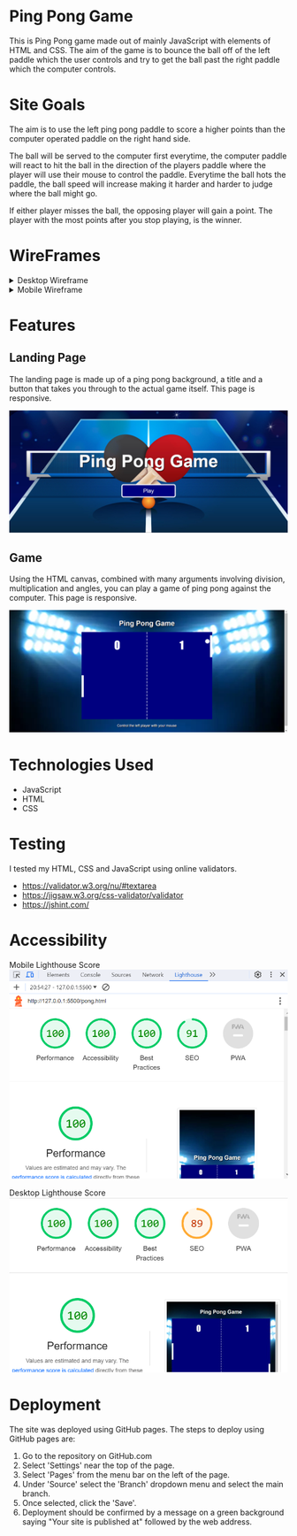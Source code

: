 # Ping Pong Game

This is Ping Pong game made out of mainly JavaScript with elements of HTML and CSS. The aim of the game is to bounce the ball off of the left paddle which the user controls and try to get the ball past the right paddle which the computer controls. 

# Site Goals

The aim is to use the left ping pong paddle to score a higher points than the computer operated paddle on the right hand side. 

The ball will be served to the computer first everytime, the computer paddle will react to hit the ball in the direction of the players paddle where the player will use their mouse to control the paddle. Everytime the ball hots the paddle, the ball speed will increase making it harder and harder to judge where the ball might go. 

If either player misses the ball, the opposing player will gain a point. The player with the most points after you stop playing, is the winner.


# WireFrames 

 <details>

 <summary>Desktop Wireframe</summary>

![Desktop Home Page Wireframe](assets/images/Home-WireFrame.png)
![Desktop Game Page Wireframe](assets/images/Game-WireFrame.png)
 </details>

 <details>
    <summary>Mobile Wireframe</summary>

![Mobile Wireframe](assets/images/PhoneHome-WireFrame.png)
![Mobile Wireframe](assets/images/PhoneGame-WireFrame.png)
 </details>

# Features

## Landing Page
The landing page is made up of a ping pong background, a title and a button that takes you through to the actual game itself. This page is responsive.

![Home Page Features](assets/images/WF-Home.png)

## Game 
Using the HTML canvas, combined with many arguments involving division, multiplication and angles, you can play a game of ping pong against the computer. This page is responsive.

![Game Page Features](assets/images/WF-Game.png)


# Technologies Used

* JavaScript
* HTML
* CSS

# Testing 

I tested my HTML, CSS and JavaScript using online validators.
* https://validator.w3.org/nu/#textarea
* https://jigsaw.w3.org/css-validator/validator
* https://jshint.com/


# Accessibility 
Mobile Lighthouse Score
![Desktop Lighthouse](assets/images/Lighthouse-Performance.png)

Desktop Lighthouse Score
![Desktop Lighthouse](assets/images/Lighthouse-Performance-Desktop.png)


# Deployment
The site was deployed using GitHub pages. The steps to deploy using GitHub pages are:

1. Go to the repository on GitHub.com
2. Select 'Settings' near the top of the page.
3. Select 'Pages' from the menu bar on the left of the page.
4. Under 'Source' select the 'Branch' dropdown menu and select the main branch.
5. Once selected, click the 'Save'.
6. Deployment should be confirmed by a message on a green background saying "Your site is published at" followed by the web address.